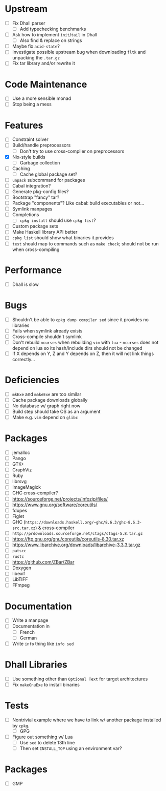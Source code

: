 # Upstream
- [ ] Fix Dhall parser
  - [ ] Add typechecking benchmarks
- [ ] Ask how to implement `init`/`tail` in Dhall
  - [ ] Also find & replace on strings
- [ ] Maybe fix `acid-state`?
- [ ] Investigate possible upstream bug when downloading `fltk` and unpacking
  the `.tar.gz`
- [ ] Fix tar library and/or rewrite it
# Code Maintenance
- [ ] Use a more sensible monad
- [ ] Stop being a mess
# Features
- [ ] Constraint solver
- [ ] Build/handle preprocessors
  - [ ] Don't try to use cross-compiler on preprocessors
- [x] Nix-style builds
  - [ ] Garbage collection
- [ ] Caching
  - [ ] Cache global package set?
- [ ] `unpack` subcommand for packages
- [ ] Cabal integration?
- [ ] Generate pkg-config files?
- [ ] Bootstrap "fancy" tar?
- [ ] Package "components"? Like cabal: build executables or not...
- [ ] Symlink manpages
- [ ] Completions
  - [ ] `cpkg install` should use `cpkg list`?
- [ ] Custom package sets
- [ ] Make Haskell library API better
- [ ] `cpkg list` should show what binaries it provides
- [ ] `test` should map to commands such as `make check`; should not be run when
  cross-compiling
# Performance
- [ ] Dhall is slow
# Bugs
- [ ] Shouldn't be able to `cpkg dump compiler sed` since it provides no
  libraries
- [ ] Fails when symlink already exists
- [ ] Cross-compile shouldn't symlink
- [ ] Don't rebuild `ncurses` when rebuilding `vim` with `lua` - `ncurses`
  does not depend on lua so its hash/include dirs should not be changed
- [ ] If X depends on Y, Z and Y depends on Z, then it will not link things
  correctly...
# Deficiencies
- [ ] `mkExe` and `makeExe` are too similar
- [ ] Cache package downloads globally
- [ ] No database w/ graph right now
- [ ] Build step should take OS as an argument
- [ ] Make e.g. `vim` depend on `glibc`
# Packages
- [ ] jemalloc
- [ ] Pango
- [ ] GTK+
- [ ] GraphViz
- [ ] Ruby
- [ ] librsvg
- [ ] ImageMagick
- [ ] GHC cross-compiler?
- [ ] https://sourceforge.net/projects/infozip/files/
- [ ] https://www.gnu.org/software/coreutils/
- [ ] fdupes
- [ ] Figlet
- [ ] GHC (`https://downloads.haskell.org/~ghc/8.6.3/ghc-8.6.3-src.tar.xz`)
  & cross-compiler
- [ ] `http://prdownloads.sourceforge.net/ctags/ctags-5.8.tar.gz`
- [ ] https://ftp.gnu.org/gnu/coreutils/coreutils-8.30.tar.xz
- [ ] https://www.libarchive.org/downloads/libarchive-3.3.3.tar.gz
- [ ] `patscc`
- [ ] `rustc`
- [ ] https://github.com/ZBar/ZBar
- [ ] Doxygen
- [ ] libexif
- [ ] LibTIFF
- [ ] FFmpeg
# Documentation
- [ ] Write a manpage
- [ ] Documentation in
  - [ ] French
  - [ ] German
- [ ] Write `info` thing like `info sed`
# Dhall Libraries
- [ ] Use something other than `Optional Text` for target architectures
- [ ] Fix `makeGnuExe` to install binaries
# Tests
- [ ] Nontrivial example where we have to link w/ another package installed by
  `cpkg`.
  - [ ] GPG
- [ ] Figure out something w/ Lua
  - [ ] Use `sed` to delete 13th line
  - [ ] Then set `INSTALL_TOP` using an environment var?
# Packages
- [ ] GMP
